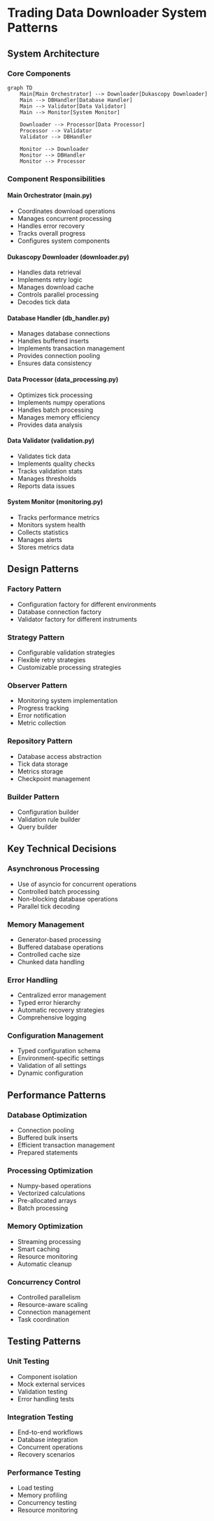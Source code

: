# Trading Data Downloader System Patterns

## System Architecture

### Core Components
```mermaid
graph TD
    Main[Main Orchestrator] --> Downloader[Dukascopy Downloader]
    Main --> DBHandler[Database Handler]
    Main --> Validator[Data Validator]
    Main --> Monitor[System Monitor]
    
    Downloader --> Processor[Data Processor]
    Processor --> Validator
    Validator --> DBHandler
    
    Monitor --> Downloader
    Monitor --> DBHandler
    Monitor --> Processor
```

### Component Responsibilities

#### Main Orchestrator (main.py)
- Coordinates download operations
- Manages concurrent processing
- Handles error recovery
- Tracks overall progress
- Configures system components

#### Dukascopy Downloader (downloader.py)
- Handles data retrieval
- Implements retry logic
- Manages download cache
- Controls parallel processing
- Decodes tick data

#### Database Handler (db_handler.py)
- Manages database connections
- Handles buffered inserts
- Implements transaction management
- Provides connection pooling
- Ensures data consistency

#### Data Processor (data_processing.py)
- Optimizes tick processing
- Implements numpy operations
- Handles batch processing
- Manages memory efficiency
- Provides data analysis

#### Data Validator (validation.py)
- Validates tick data
- Implements quality checks
- Tracks validation stats
- Manages thresholds
- Reports data issues

#### System Monitor (monitoring.py)
- Tracks performance metrics
- Monitors system health
- Collects statistics
- Manages alerts
- Stores metrics data

## Design Patterns

### Factory Pattern
- Configuration factory for different environments
- Database connection factory
- Validator factory for different instruments

### Strategy Pattern
- Configurable validation strategies
- Flexible retry strategies
- Customizable processing strategies

### Observer Pattern
- Monitoring system implementation
- Progress tracking
- Error notification
- Metric collection

### Repository Pattern
- Database access abstraction
- Tick data storage
- Metrics storage
- Checkpoint management

### Builder Pattern
- Configuration builder
- Validation rule builder
- Query builder

## Key Technical Decisions

### Asynchronous Processing
- Use of asyncio for concurrent operations
- Controlled batch processing
- Non-blocking database operations
- Parallel tick decoding

### Memory Management
- Generator-based processing
- Buffered database operations
- Controlled cache size
- Chunked data handling

### Error Handling
- Centralized error management
- Typed error hierarchy
- Automatic recovery strategies
- Comprehensive logging

### Configuration Management
- Typed configuration schema
- Environment-specific settings
- Validation of all settings
- Dynamic configuration

## Performance Patterns

### Database Optimization
- Connection pooling
- Buffered bulk inserts
- Efficient transaction management
- Prepared statements

### Processing Optimization
- Numpy-based operations
- Vectorized calculations
- Pre-allocated arrays
- Batch processing

### Memory Optimization
- Streaming processing
- Smart caching
- Resource monitoring
- Automatic cleanup

### Concurrency Control
- Controlled parallelism
- Resource-aware scaling
- Connection management
- Task coordination

## Testing Patterns

### Unit Testing
- Component isolation
- Mock external services
- Validation testing
- Error handling tests

### Integration Testing
- End-to-end workflows
- Database integration
- Concurrent operations
- Recovery scenarios

### Performance Testing
- Load testing
- Memory profiling
- Concurrency testing
- Resource monitoring
